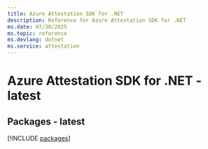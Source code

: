 ```yaml
---
title: Azure Attestation SDK for .NET
description: Reference for Azure Attestation SDK for .NET
ms.date: 07/30/2025
ms.topic: reference
ms.devlang: dotnet
ms.service: attestation
---
```

# Azure Attestation SDK for .NET - latest
## Packages - latest
[!INCLUDE [packages](attestation-index.md)]